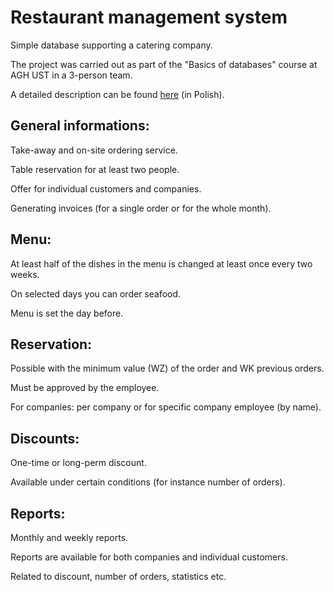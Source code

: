 <h1> Restaurant management system </h1>
<p> Simple database supporting a catering company.</p>
<p> The project was carried out as part of the "Basics of databases" course at AGH UST in a 3-person team. </p>
<p> A detailed description can be found <a href = ""> here</a> (in Polish).</p>

<h2>General informations:</h2>
<p>  Take-away and on-site ordering service. </p>
<p>  Table reservation for at least two people. </p>
<p>  Offer for individual customers and companies. </p>
<p>  Generating invoices (for a single order or for the whole month). </p>

<h2> Menu:</h2>
<p>  At least half of the dishes in the menu is changed at least once every two weeks. </p>
<p>  On selected days you can order seafood. </p>
<p>  Menu is set the day before. </p>

<h2>Reservation:</h2>
<p>  Possible with the minimum value (WZ) of the order and WK previous orders.</p>
<p>  Must be approved by the employee.</p>
<p>  For companies: per company or for specific company employee (by name).</p>

<h2>Discounts:</h2>
<p> One-time or long-perm discount.</p>
<p>  Available under certain conditions (for instance number of orders).</p>

<h2>Reports:</h2>
<p>  Monthly and weekly reports.</p>
<p>  Reports are available for both companies and individual customers.</p>
<p>  Related to discount, number of orders, statistics etc.</p>
<br>
